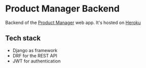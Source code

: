 # Product Manager Backend

Backend of the [Product Manager](https://github.com/Skydler/PM-Frontend) web app. It's hosted on [Heroku](https://www.heroku.com/)

## Tech stack
- Django as framework
- DRF for the REST API
- JWT for authentication
